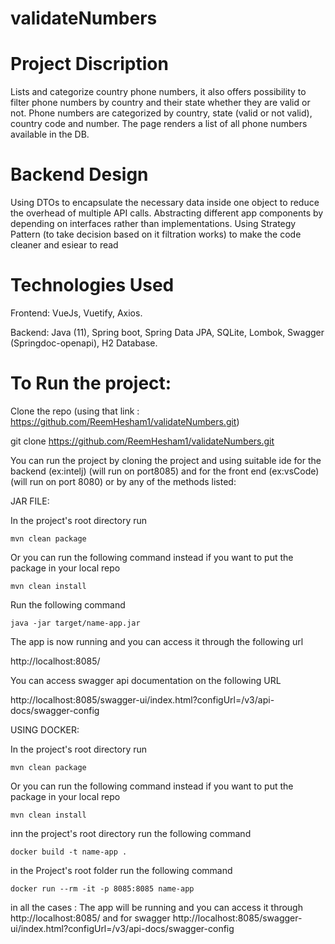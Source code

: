 # validateNumbers

# Project Discription
Lists and categorize country phone numbers, it also offers possibility to filter phone numbers by country and their state whether they are valid or not.
Phone numbers are categorized by country, state (valid or not valid), country code and number.
The page renders a list of all phone numbers available in the DB.

# Backend Design
Using DTOs to encapsulate the necessary data inside one object to reduce the overhead of multiple API calls.
Abstracting different app components by depending on interfaces rather than implementations.
Using Strategy Pattern (to take decision based on it filtration works) to make the code cleaner and esiear to read 

# Technologies Used

Frontend:
VueJs,
Vuetify,
Axios.

Backend:
Java (11),
Spring boot,
Spring Data JPA,
SQLite,
Lombok,
Swagger (Springdoc-openapi),
H2 Database.

# To Run the project:

Clone the repo (using that link : https://github.com/ReemHesham1/validateNumbers.git)

git clone https://github.com/ReemHesham1/validateNumbers.git

You can run the project by cloning the project and using suitable ide for the backend (ex:intelj) (will run on port8085) and for the front end (ex:vsCode)(will run on port 8080) 
or by any of the methods listed:

JAR FILE:

In the project's root directory run

`mvn clean package`

Or you can run the following command instead if you want to put the package in your local repo

`mvn clean install`

Run the following command

`java -jar target/name-app.jar`

The app is now running and you can access it through the following url

http://localhost:8085/

You can access swagger api documentation on the following URL

http://localhost:8085/swagger-ui/index.html?configUrl=/v3/api-docs/swagger-config

USING DOCKER:

In the project's root directory run

`mvn clean package`

Or you can run the following command instead if you want to put the package in your local repo

`mvn clean install`

inn the project's root directory run the following command

`docker build -t name-app .`

in the Project's root folder run the following command

`docker run --rm -it -p 8085:8085 name-app`

in all the cases :
The app will be running and you can access it through
http://localhost:8085/
and for swagger 
http://localhost:8085/swagger-ui/index.html?configUrl=/v3/api-docs/swagger-config



